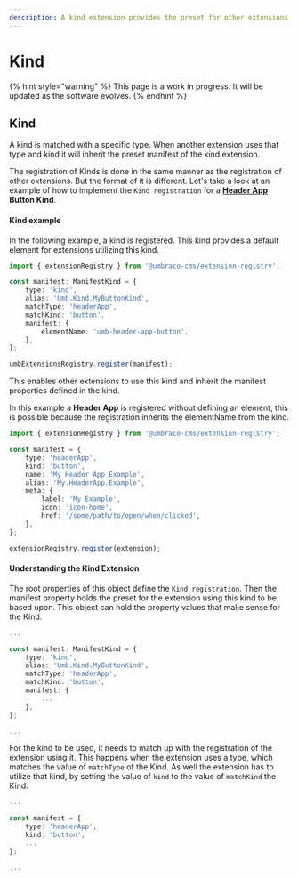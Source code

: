 ```yaml
---
description: A kind extension provides the preset for other extensions to use
---
```


# Kind

{% hint style="warning" %}
This page is a work in progress. It will be updated as the software evolves.
{% endhint %}

## Kind

A kind is matched with a specific type. When another extension uses that type and kind it will inherit the preset manifest of the kind extension.

The registration of Kinds is done in the same manner as the registration of other extensions. But the format of it is different. Let's take a look at an example of how to implement the `Kind registration` for a [**Header App**](../header-apps.md) **Button Kind**.

#### Kind example

In the following example, a kind is registered. This kind provides a default element for extensions utilizing this kind.

```ts
import { extensionRegistry } from '@umbraco-cms/extension-registry';

const manifest: ManifestKind = {
	type: 'kind',
	alias: 'Umb.Kind.MyButtonKind',
	matchType: 'headerApp',
	matchKind: 'button',
	manifest: {
		elementName: 'umb-header-app-button',
	},
};

umbExtensionsRegistry.register(manifest);
```

This enables other extensions to use this kind and inherit the manifest properties defined in the kind.

In this example a **Header App** is registered without defining an element, this is possible because the registration inherits the elementName from the kind.

```ts
import { extensionRegistry } from '@umbraco-cms/extension-registry';

const manifest = {
	type: 'headerApp',
	kind: 'button',
	name: 'My Header App Example',
	alias: 'My.HeaderApp.Example',
	meta: {
		label: 'My Example',
		icon: 'icon-home',
		href: '/some/path/to/open/when/clicked',
	},
};

extensionRegistry.register(extension);
```

#### Understanding the Kind Extension

The root properties of this object define the `Kind registration`. Then the manifest property holds the preset for the extension using this kind to be based upon. This object can hold the property values that make sense for the Kind.

```ts
...

const manifest: ManifestKind = {
	type: 'kind',
	alias: 'Umb.Kind.MyButtonKind',
	matchType: 'headerApp',
	matchKind: 'button',
	manifest: {
		...
	},
};

...
```

For the kind to be used, it needs to match up with the registration of the extension using it. This happens when the extension uses a type, which matches the value of `matchType` of the Kind. As well the extension has to utilize that kind, by setting the value of `kind` to the value of `matchKind` the Kind.

```ts
...

const manifest = {
	type: 'headerApp',
	kind: 'button',
	...
};

...
```
